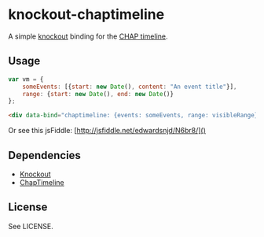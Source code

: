 knockout-chaptimeline
=====================

A simple [knockout](http://knockoutjs.com/) binding for the [CHAP timeline](http://chap.almende.com/visualization/timeline/).

Usage
-----

```js
var vm = {
	someEvents: [{start: new Date(), content: "An event title"}],
	range: {start: new Date(), end: new Date()}
};
```

```html
<div data-bind="chaptimeline: {events: someEvents, range: visibleRange}"></div>
```

Or see this jsFiddle: [http://jsfiddle.net/edwardsnjd/N6br8/]()

Dependencies
------------

- [Knockout](http://knockoutjs.com/)
- [ChapTimeline](http://chap.almende.com/visualization/timeline/)

License
-------

See LICENSE.
